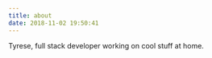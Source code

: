 ```yaml
---
title: about
date: 2018-11-02 19:50:41
---
```

Tyrese, full stack developer working on cool stuff at home.
